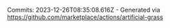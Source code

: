 Commits: 2023-12-26T08:35:08.616Z - Generated via https://github.com/marketplace/actions/artificial-grass
<br>
